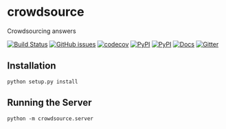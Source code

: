 # crowdsource
Crowdsourcing answers

[![Build Status](https://travis-ci.org/timkpaine/crowdsource.svg?branch=master)](https://travis-ci.org/timkpaine/crowdsource)
[![GitHub issues](https://img.shields.io/github/issues/timkpaine/crowdsource.svg)]()
[![codecov](https://codecov.io/gh/timkpaine/crowdsource/branch/master/graph/badge.svg?token=fQFntZ90kS)](https://codecov.io/gh/timkpaine/crowdsource)
[![PyPI](https://img.shields.io/pypi/l/crowdsource.svg)](https://pypi.python.org/pypi/crowdsource)
[![PyPI](https://img.shields.io/pypi/v/crowdsource.svg)](https://pypi.python.org/pypi/crowdsource)
[![Docs](https://readthedocs.org/projects/crowdsource/badge/?version=latest)](http://crowdsource.readthedocs.io/en/latest/?badge=latest)
[![Gitter](https://img.shields.io/gitter/room/nwjs/nw.js.svg)](https://gitter.im/crowd_source/Lobby)

## Installation
`python setup.py install`

## Running the Server
`python -m crowdsource.server`
